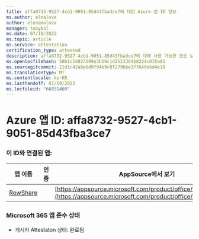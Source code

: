 ```yaml
---
title: affa8732-9527-4cb1-9051-85d43fba3ce7에 대한 Azure 앱 ID 정보
ms.author: elmalova
author: elenamalova
manager: tonybal
ms.date: 07/18/2022
ms.topic: article
ms.service: attestation
certification_type: attested
description: affa8732-9527-4cb1-9051-85d43fba3ce7에 대해 사용 가능한 모든 보안 및 규정 준수 정보입니다.
ms.openlocfilehash: 50b1c54023509a3b50c1d2523364b8224c035a81
ms.sourcegitcommit: 21d1c42a8e6d9f94b9c8f279bbe37f649ebd4e10
ms.translationtype: MT
ms.contentlocale: ko-KR
ms.lasthandoff: 07/19/2022
ms.locfileid: "66851460"
---
```

# <a name="azure-app-id-affa8732-9527-4cb1-9051-85d43fba3ce7"></a>Azure 앱 ID: affa8732-9527-4cb1-9051-85d43fba3ce7


### <a name="apps-associated-with-this-id"></a>이 ID와 연결된 앱:
| **앱 이름** | **인증** | **AppSource에서 보기** |
|--------------|---------------|-----------------------|
| [RowShare](../forward/WA200002567.md) |  | [https://appsource.microsoft.com/product/office/WA200002567](https://appsource.microsoft.com/product/office/WA200002567) |

### <a name="microsoft-365-app-compliance-status"></a>Microsoft 365 앱 준수 상태
- 게시자 Attestaton 상태: 완료됨
